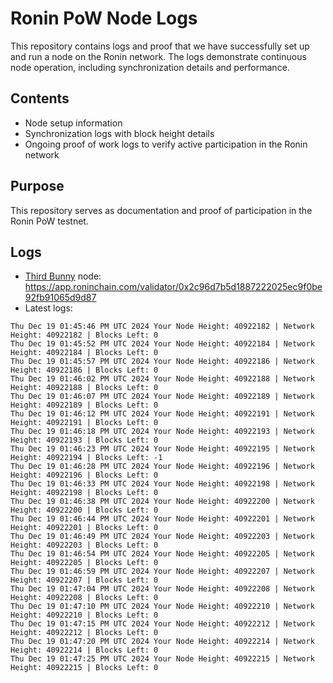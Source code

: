 # Ronin PoW Node Logs

This repository contains logs and proof that we have successfully set up and run a node on the Ronin network. The logs demonstrate continuous node operation, including synchronization details and performance.

## Contents

- Node setup information
- Synchronization logs with block height details
- Ongoing proof of work logs to verify active participation in the Ronin network

## Purpose

This repository serves as documentation and proof of participation in the Ronin PoW testnet.

## Logs

- [Third Bunny](https://thirdbunny.xyz/) node: https://app.roninchain.com/validator/0x2c96d7b5d1887222025ec9f0be92fb91065d9d87
- Latest logs:
```
Thu Dec 19 01:45:46 PM UTC 2024 Your Node Height: 40922182 | Network Height: 40922182 | Blocks Left: 0
Thu Dec 19 01:45:52 PM UTC 2024 Your Node Height: 40922184 | Network Height: 40922184 | Blocks Left: 0
Thu Dec 19 01:45:57 PM UTC 2024 Your Node Height: 40922186 | Network Height: 40922186 | Blocks Left: 0
Thu Dec 19 01:46:02 PM UTC 2024 Your Node Height: 40922188 | Network Height: 40922188 | Blocks Left: 0
Thu Dec 19 01:46:07 PM UTC 2024 Your Node Height: 40922189 | Network Height: 40922189 | Blocks Left: 0
Thu Dec 19 01:46:12 PM UTC 2024 Your Node Height: 40922191 | Network Height: 40922191 | Blocks Left: 0
Thu Dec 19 01:46:18 PM UTC 2024 Your Node Height: 40922193 | Network Height: 40922193 | Blocks Left: 0
Thu Dec 19 01:46:23 PM UTC 2024 Your Node Height: 40922195 | Network Height: 40922194 | Blocks Left: -1
Thu Dec 19 01:46:28 PM UTC 2024 Your Node Height: 40922196 | Network Height: 40922196 | Blocks Left: 0
Thu Dec 19 01:46:33 PM UTC 2024 Your Node Height: 40922198 | Network Height: 40922198 | Blocks Left: 0
Thu Dec 19 01:46:38 PM UTC 2024 Your Node Height: 40922200 | Network Height: 40922200 | Blocks Left: 0
Thu Dec 19 01:46:44 PM UTC 2024 Your Node Height: 40922201 | Network Height: 40922201 | Blocks Left: 0
Thu Dec 19 01:46:49 PM UTC 2024 Your Node Height: 40922203 | Network Height: 40922203 | Blocks Left: 0
Thu Dec 19 01:46:54 PM UTC 2024 Your Node Height: 40922205 | Network Height: 40922205 | Blocks Left: 0
Thu Dec 19 01:46:59 PM UTC 2024 Your Node Height: 40922207 | Network Height: 40922207 | Blocks Left: 0
Thu Dec 19 01:47:04 PM UTC 2024 Your Node Height: 40922208 | Network Height: 40922208 | Blocks Left: 0
Thu Dec 19 01:47:10 PM UTC 2024 Your Node Height: 40922210 | Network Height: 40922210 | Blocks Left: 0
Thu Dec 19 01:47:15 PM UTC 2024 Your Node Height: 40922212 | Network Height: 40922212 | Blocks Left: 0
Thu Dec 19 01:47:20 PM UTC 2024 Your Node Height: 40922214 | Network Height: 40922214 | Blocks Left: 0
Thu Dec 19 01:47:25 PM UTC 2024 Your Node Height: 40922215 | Network Height: 40922215 | Blocks Left: 0
```
